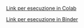 [Link per esecuzione in Colab](https://colab.research.google.com/drive/1UC62P846nFO8KtU-PMb5T-JkkOPJNcf8?usp=sharing)

[Link per esecuzione in Binder](https://mybinder.org/v2/gh/pGrr/Concrete_Strength_Prediction-ProgettoDIA1920-Garroni_824974/46693a0160873e023168a9116ba268d573298087)
